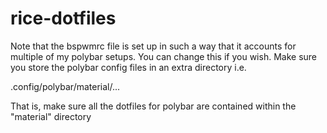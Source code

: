 # rice-dotfiles
Note that the bspwmrc file is set up in such a way that it accounts for multiple of my polybar setups. You can change this if you wish.
Make sure you store the polybar config files in an extra directory i.e.

.config/polybar/material/...

That is, make sure all the dotfiles for polybar are contained within the "material" directory
